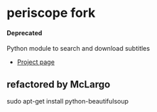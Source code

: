 periscope fork
==============

#### Deprecated
Python module to search and download subtitles

* [Project page](http://code.google.com/p/periscope/)

## refactored by McLargo

sudo apt-get install python-beautifulsoup
